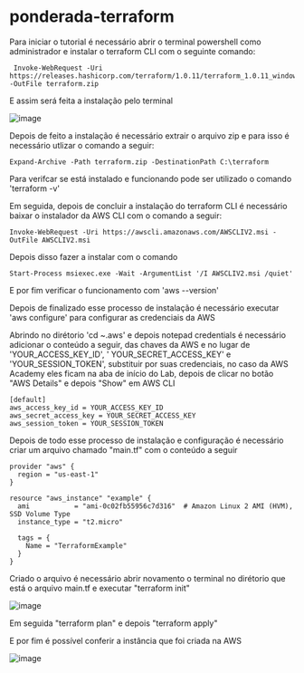 # ponderada-terraform

Para iniciar o tutorial é necessário abrir o terminal powershell como administrador e instalar o terraform CLI com o seguinte comando:

```
 Invoke-WebRequest -Uri https://releases.hashicorp.com/terraform/1.0.11/terraform_1.0.11_windows_amd64.zip -OutFile terraform.zip
```

E assim será feita a instalação pelo terminal

![image](https://github.com/mariana2903/ponderada-terraform/assets/99264876/4b8f7b9e-fb9d-4329-9624-03c62245d458)

Depois de feito a instalação é necessário extrair o arquivo zip e para isso é necessário utlizar o comando a seguir:

```
Expand-Archive -Path terraform.zip -DestinationPath C:\terraform
```

Para verifcar se está instalado e funcionando pode ser utilizado o comando 'terraform -v'

Em seguida, depois de concluir a instalação do terraform CLI é necessário baixar o instalador da AWS CLI com o comando a seguir:

```
Invoke-WebRequest -Uri https://awscli.amazonaws.com/AWSCLIV2.msi -OutFile AWSCLIV2.msi
```

Depois disso fazer a instalar com o comando 

```
Start-Process msiexec.exe -Wait -ArgumentList '/I AWSCLIV2.msi /quiet'
```

E por fim verificar o funcionamento com 'aws --version'

Depois de finalizado esse processo de instalação é necessário executar 'aws configure' para configurar as credenciais da AWS

Abrindo no dirétorio 'cd ~\.aws\' e depois notepad credentials é necessário adicionar o conteúdo a seguir, das chaves da AWS e no lugar de 'YOUR_ACCESS_KEY_ID', ' YOUR_SECRET_ACCESS_KEY' e 'YOUR_SESSION_TOKEN', substituir por suas credenciais, no caso da AWS Academy eles ficam na aba de início do Lab, depois de clicar no botão "AWS Details" e depois "Show" em AWS CLI

```
[default]
aws_access_key_id = YOUR_ACCESS_KEY_ID
aws_secret_access_key = YOUR_SECRET_ACCESS_KEY
aws_session_token = YOUR_SESSION_TOKEN
```

Depois de todo esse processo de instalação e configuração é necessário criar um arquivo chamado "main.tf" com o conteúdo a seguir 

```
provider "aws" {
  region = "us-east-1"
}

resource "aws_instance" "example" {
  ami           = "ami-0c02fb55956c7d316"  # Amazon Linux 2 AMI (HVM), SSD Volume Type
  instance_type = "t2.micro"

  tags = {
    Name = "TerraformExample"
  }
}
```

Criado o arquivo é necessário abrir novamento o terminal no dirétorio que está o arquivo main.tf e executar "terraform init"

![image](https://github.com/mariana2903/ponderada-terraform/assets/99264876/87e33523-f6a2-4beb-b186-bd11789929df)

Em seguida "terraform plan" e depois "terraform apply"

E por fim é possível conferir a instância que foi criada na AWS 

![image](https://github.com/mariana2903/ponderada-terraform/assets/99264876/26bb55e5-f746-480c-bfce-4ed669a76c74)






